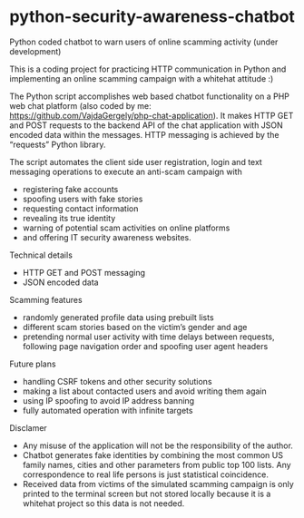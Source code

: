 # python-security-awareness-chatbot
Python coded chatbot to warn users of online scamming activity (under development)


This is a coding project for practicing HTTP communication in Python and implementing an online scamming campaign with a whitehat attitude :)

The Python script accomplishes web based chatbot functionality on a PHP web chat platform (also coded by me: https://github.com/VajdaGergely/php-chat-application). It makes HTTP GET and POST requests to the backend API of the chat application with JSON encoded data within the messages. HTTP messaging is achieved by the “requests” Python library.


The script automates the client side user registration, login and text messaging operations to execute an anti-scam campaign with
  * registering fake accounts
  * spoofing users with fake stories
  * requesting contact information
  * revealing its true identity
  * warning of potential scam activities on online platforms
  * and offering IT security awareness websites.

Technical details
  * HTTP GET and POST messaging
  * JSON encoded data


Scamming features
  * randomly generated profile data using prebuilt lists
  * different scam stories based on the victim’s gender and age
  * pretending normal user activity with time delays between requests, following page navigation order and spoofing user agent headers

Future plans
  * handling CSRF tokens and other security solutions
  * making a list about contacted users and avoid writing them again
  * using IP spoofing to avoid IP address banning
  * fully automated operation with infinite targets


Disclamer
  * Any misuse of the application will not be the responsibility of the author.
  * Chatbot generates fake identities by combining the most common US family names,
cities and other parameters from public top 100 lists. Any correspondence to real life persons is just statistical coincidence.
  * Received data from victims of the simulated scamming campaign is only printed to the terminal screen but not stored locally because it is a whitehat project so this data is not needed.

